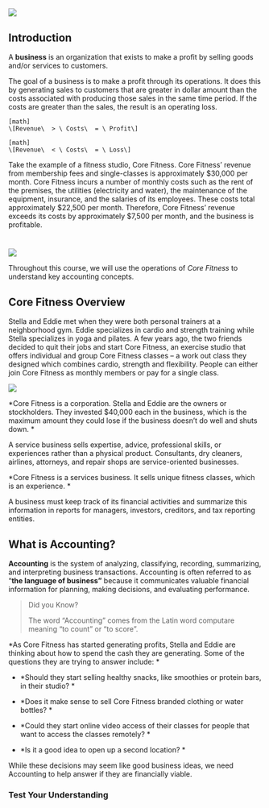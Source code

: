 ## ![](./Chapter_1_Introduction_to_business_and_accounting_concepts/media/01_BusinessConcepts/image2.png)

## Introduction

A **business** is an organization that exists to make a profit by selling goods and/or services to customers.

The goal of a business is to make a profit through its operations. It does this by generating sales to customers that are greater in dollar amount than the costs associated with producing those sales in the same time period. If the costs are greater than the sales, the result is an operating loss.


```
[math]
\[Revenue\  > \ Costs\  = \ Profit\]
```


```
[math]
\[Revenue\  < \ Costs\  = \ Loss\]
```

Take the example of a fitness studio, Core Fitness. Core Fitness’ revenue from membership fees and single-classes is approximately $30,000 per month. Core Fitness incurs a number of monthly costs such as the rent of the premises, the utilities (electricity and water), the maintenance of the equipment, insurance, and the salaries of its employees. These costs total approximately $22,500 per month. Therefore, Core Fitness’ revenue exceeds its costs by approximately $7,500 per month, and the business is profitable.

# 

![](./Chapter_1_Introduction_to_business_and_accounting_concepts/media/01_BusinessConcepts/image3.png)

Throughout this course, we will use the operations of *Core Fitness* to understand key accounting concepts.

## Core Fitness Overview

Stella and Eddie met when they were both personal trainers at a neighborhood gym. Eddie specializes in cardio and strength training while Stella specializes in yoga and pilates. A few years ago, the two friends decided to quit their jobs and start Core Fitness, an exercise studio that offers individual and group Core Fitness classes – a work out class they designed which combines cardio, strength and flexibility. People can either join Core Fitness as monthly members or pay for a single class.

![](./Chapter_1_Introduction_to_business_and_accounting_concepts/media/01_BusinessConcepts/image4.png)

*Core Fitness is a corporation. Stella and Eddie are the owners or stockholders. They invested $40,000 each in the business, which is the maximum amount they could lose if the business doesn’t do well and shuts down. *

A service business sells expertise, advice, professional skills, or experiences rather than a physical product. Consultants, dry cleaners, airlines, attorneys, and repair shops are service-oriented businesses.

*Core Fitness is a services business. It sells unique fitness classes, which is an experience. *

A business must keep track of its financial activities and summarize this information in reports for managers, investors, creditors, and tax reporting entities.

## What is Accounting?

**Accounting** is the system of analyzing, classifying, recording, summarizing, and interpreting business transactions. Accounting is often referred to as “**the language of business”** because it communicates valuable financial information for planning, making decisions, and evaluating performance.

> Did you Know?
> 
> The word “Accounting” comes from the Latin word computare meaning “to count” or “to score”.

*As Core Fitness has started generating profits, Stella and Eddie are thinking about how to spend the cash they are generating. Some of the questions they are trying to answer include: *

  - *Should they start selling healthy snacks, like smoothies or protein bars, in their studio? *

  - *Does it make sense to sell Core Fitness branded clothing or water bottles? *

  - *Could they start online video access of their classes for people that want to access the classes remotely? *

  - *Is it a good idea to open up a second location? *

While these decisions may seem like good business ideas, we need Accounting to help answer if they are financially viable.

### Test Your Understanding 

